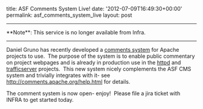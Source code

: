 title: ASF Comments System Live!
date: '2012-07-09T16:49:30+00:00'
permalink: asf_comments_system_live
layout: post

<hr/>
**Note**: This service is no longer available from Infra.
<hr/>

<p>Daniel Gruno has recently developed a <a href="https://comments.apache.org/">comments system</a> for Apache projects to use.&nbsp; The purpose of the system is to enable public commentary on project webpages and is already in production use in the <a href="http://httpd.apache.org/docs/trunk/">httpd</a> and <a href="http://trafficserver.apache.org/docs/">trafficserver</a> projects.&nbsp; This new system nicely complements the ASF CMS system and trivially integrates with it- see <a href="http://comments.apache.org/help.html">http://comments.apache.org/help.html</a> for details.</p> 
  <p>The comment system is now open- enjoy!&nbsp; Please file a jira ticket with INFRA to get started today.</p> 
  <p><br /></p>
